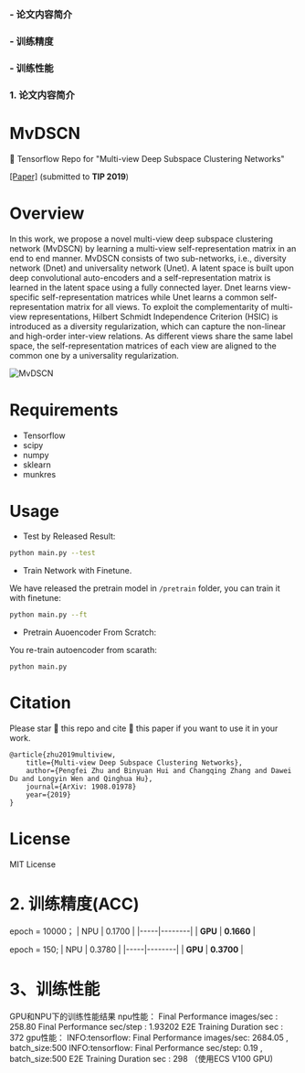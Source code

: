 ### - 论文内容简介
### - 训练精度
### - 训练性能

### 1. 论文内容简介


# MvDSCN
:game_die: Tensorflow Repo for "Multi-view Deep Subspace Clustering Networks"


[[Paper]](https://arxiv.org/abs/1908.01978) (submitted to **TIP 2019**)

# Overview

In this work, we propose a novel multi-view deep subspace clustering network (MvDSCN) by learning a multi-view self-representation matrix in an end to end manner. 
MvDSCN consists of two sub-networks, i.e., diversity network (Dnet) and universality network (Unet). 
A latent space is built upon deep convolutional auto-encoders and a self-representation matrix is learned in the latent space using a fully connected layer. 
Dnet learns view-specific self-representation matrices while Unet learns a common self-representation matrix for all views. 
To exploit the complementarity of multi-view representations, Hilbert Schmidt Independence Criterion (HSIC) is introduced as a diversity regularization, which can capture
the non-linear and high-order inter-view relations. 
As different views share the same label space, the self-representation matrices of each view are aligned to the common one by a universality regularization.


![MvDSCN](/assets/Architecture.jpg)


# Requirements

* Tensorflow 
* scipy
* numpy
* sklearn
* munkres

# Usage

*  Test by Released Result:

```bash
python main.py --test
```

*  Train Network with Finetune.

We have released the pretrain model in `/pretrain` folder, you can train it with finetune: 

```bash
python main.py --ft
```

* Pretrain Auoencoder From Scratch:

You re-train autoencoder from scarath:
```
python main.py
```

# Citation
Please star :star2: this repo and cite :page_facing_up: this paper if you want to use it in your work.

```
@article{zhu2019multiview,
    title={Multi-view Deep Subspace Clustering Networks},
    author={Pengfei Zhu and Binyuan Hui and Changqing Zhang and Dawei Du and Longyin Wen and Qinghua Hu},
    journal={ArXiv: 1908.01978}
    year={2019}
}
```

# License
MIT License


# 2. 训练精度(ACC)
epoch = 10000；
| NPU | 0.1700 |
|-----|--------|
|  **GPU**  |  **0.1660**  |

epoch = 150;
| NPU | 0.3780 |
|-----|--------|
|  **GPU**  |  **0.3700**  |

# 3、训练性能
GPU和NPU下的训练性能结果
npu性能：
Final Performance images/sec : 258.80
Final Performance sec/step : 1.93202
E2E Training Duration sec : 372
gpu性能：
INFO:tensorflow: Final Performance images/sec: 2684.05 , batch_size:500
INFO:tensorflow: Final Performance sec/step: 0.19 , batch_size:500
E2E Training Duration sec : 298
（使用ECS V100 GPU)